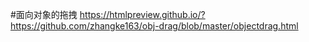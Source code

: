 #面向对象的拖拽
https://htmlpreview.github.io/?https://github.com/zhangke163/obj-drag/blob/master/objectdrag.html
